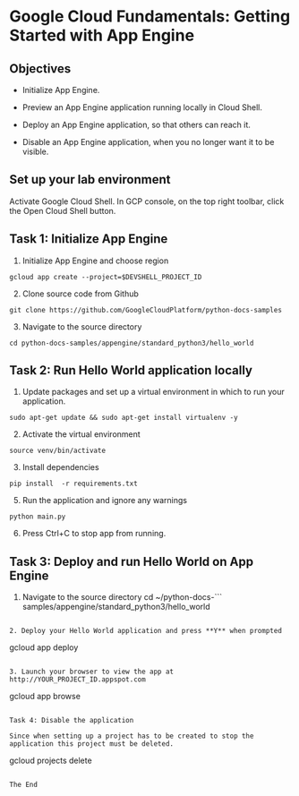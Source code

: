 # Google Cloud Fundamentals: Getting Started with App Engine

## Objectives

- Initialize App Engine.

- Preview an App Engine application running locally in Cloud Shell.

- Deploy an App Engine application, so that others can reach it.

- Disable an App Engine application, when you no longer want it to be visible.

## Set up your lab environment

Activate Google Cloud Shell. In GCP console, on the top right toolbar, click the Open Cloud Shell button.

## Task 1: Initialize App Engine

1. Initialize App Engine and choose region

```
gcloud app create --project=$DEVSHELL_PROJECT_ID
```

2. Clone source code from Github

```
git clone https://github.com/GoogleCloudPlatform/python-docs-samples
```

3. Navigate to the source directory

```
cd python-docs-samples/appengine/standard_python3/hello_world
```

## Task 2: Run Hello World application locally

1. Update packages and set up a virtual environment in which to run your application.

```
sudo apt-get update && sudo apt-get install virtualenv -y
```

2. Activate the virtual environment

```
source venv/bin/activate
```

3. Install dependencies 
```
pip install  -r requirements.txt
```

5. Run the application and ignore any warnings
```
python main.py
```

6. Press Ctrl+C to stop app from running.

## Task 3: Deploy and run Hello World on App Engine

1. Navigate to the source directory
cd ~/python-docs-```
samples/appengine/standard_python3/hello_world
```

2. Deploy your Hello World application and press **Y** when prompted
```
gcloud app deploy
```

3. Launch your browser to view the app at http://YOUR_PROJECT_ID.appspot.com
```
gcloud app browse
```

Task 4: Disable the application

Since when setting up a project has to be created to stop the application this project must be deleted.

```
 gcloud projects delete
```

The End